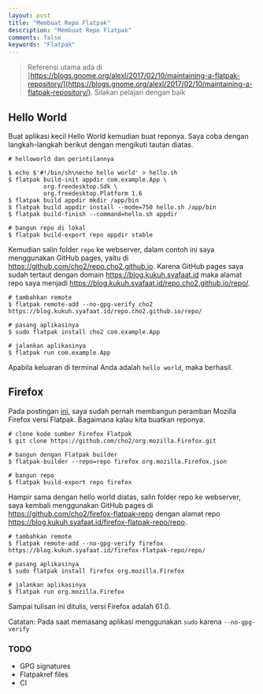 ```yaml
---
layout: post
title: "Membuat Repo Flatpak"
description: "Membuat Repo Flatpak"
comments: false
keywords: "Flatpak"
---
```


> Referensi utama ada di [https://blogs.gnome.org/alexl/2017/02/10/maintaining-a-flatpak-repository/](https://blogs.gnome.org/alexl/2017/02/10/maintaining-a-flatpak-repository/). Silakan pelajari dengan baik

## Hello World
Buat aplikasi kecil Hello World kemudian buat reponya. Saya coba dengan langkah-langkah berikut dengan mengikuti tautan diatas.

```
# helloworld dan perintilannya

$ echo $'#!/bin/sh\necho hello world' > hello.sh
$ flatpak build-init appdir com.example.App \
          org.freedesktop.Sdk \
          org.freedesktop.Platform 1.6
$ flatpak build appdir mkdir /app/bin
$ flatpak build appdir install --mode=750 hello.sh /app/bin
$ flatpak build-finish --command=hello.sh appdir

# bangun repo di lokal
$ flatpak build-export repo appdir stable
```

Kemudian salin folder `repo` ke webserver, dalam contoh ini saya menggunakan GitHub pages, yaitu di https://github.com/cho2/repo.cho2.github.io. Karena GitHub pages saya sudah tertaut dengan domain https://blog.kukuh.syafaat.id maka alamat repo saya menjadi https://blog.kukuh.syafaat.id/repo.cho2.github.io/repo/.

```
# tambahkan remote
$ flatpak remote-add --no-gpg-verify cho2 https://blog.kukuh.syafaat.id/repo.cho2.github.io/repo/

# pasang aplikasinya
$ sudo flatpak install cho2 com.example.App

# jalankan aplikasinya
$ flatpak run com.example.App
```

Apabila keluaran di terminal Anda adalah `hello world`, maka berhasil.

## Firefox
Pada postingan [ini](https://blog.kukuh.syafaat.id/2017/Firefox-Quantum-Flatpak/), saya sudah pernah membangun peramban Mozilla Firefox versi Flatpak. Bagaimana kalau kita buatkan reponya.

```
# clone kode sumber Firefox Flatpak
$ git clone https://github.com/cho2/org.mozilla.Firefox.git

# bangun dengan Flatpak builder
$ flatpak-builder --repo=repo firefox org.mozilla.Firefox.json

# bangun repo
$ flatpak build-export repo firefox
```
Hampir sama dengan hello world diatas, salin folder repo ke webserver, saya kembali menggunakan GitHub pages di https://github.com/cho2/firefox-flatpak-repo dengan alamat repo https://blog.kukuh.syafaat.id/firefox-flatpak-repo/repo.


```
# tambahkan remote
$ flatpak remote-add --no-gpg-verify firefox https://blog.kukuh.syafaat.id/firefox-flatpak-repo/repo/

# pasang aplikasinya
$ sudo flatpak install firefox org.mozilla.Firefox

# jalankan aplikasinya
$ flatpak run org.mozilla.Firefox
```

Sampai tulisan ini ditulis, versi Firefox adalah 61.0.

Catatan: Pada saat memasang aplikasi menggunakan `sudo` karena `--no-gpg-verify`

### TODO
* GPG signatures
* Flatpakref files
* CI